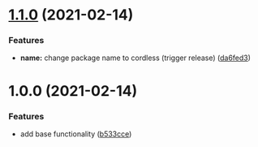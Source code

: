 # [1.1.0](https://github.com/TomerRon/cordless/compare/v1.0.0...v1.1.0) (2021-02-14)


### Features

* **name:** change package name to cordless (trigger release) ([da6fed3](https://github.com/TomerRon/cordless/commit/da6fed3e27a264a353076f83481c5e80b184e6ec))

# 1.0.0 (2021-02-14)


### Features

* add base functionality ([b533cce](https://github.com/TomerRon/cordless/commit/b533cce2933d7687b03ed635e0717b4a4722512c))
